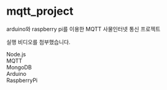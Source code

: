 # mqtt_project
arduino와 raspberry pi를 이용한 MQTT 사물인터넷 통신 프로젝트

실행 비디오를 첨부했습니다.  


Node.js   
MQTT  
MongoDB  
Arduino  
RaspberryPi  
